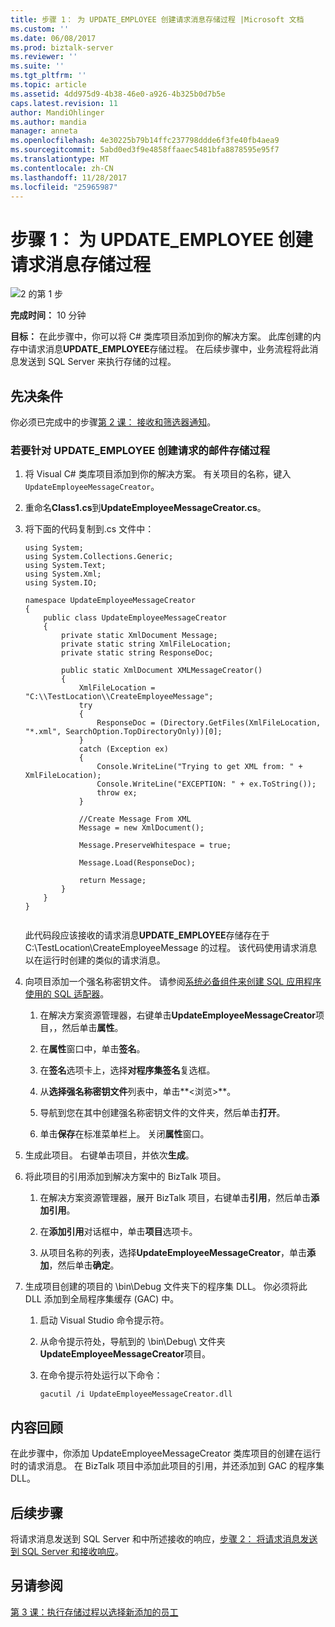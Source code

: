 ```yaml
---
title: 步骤 1： 为 UPDATE_EMPLOYEE 创建请求消息存储过程 |Microsoft 文档
ms.custom: ''
ms.date: 06/08/2017
ms.prod: biztalk-server
ms.reviewer: ''
ms.suite: ''
ms.tgt_pltfrm: ''
ms.topic: article
ms.assetid: 4dd975d9-4b38-46e0-a926-4b325b0d7b5e
caps.latest.revision: 11
author: MandiOhlinger
ms.author: mandia
manager: anneta
ms.openlocfilehash: 4e30225b79b14ffc237798ddde6f3fe40fb4aea9
ms.sourcegitcommit: 5abd0ed3f9e4858ffaaec5481bfa8878595e95f7
ms.translationtype: MT
ms.contentlocale: zh-CN
ms.lasthandoff: 11/28/2017
ms.locfileid: "25965987"
---
```

# <a name="step-1-create-the-request-message-for-updateemployee-stored-procedure"></a>步骤 1： 为 UPDATE_EMPLOYEE 创建请求消息存储过程
![2 的第 1 步](../../adapters-and-accelerators/adapter-sql/media/step-1of2.gif "Step_1of2")  
  
 **完成时间：** 10 分钟  
  
 **目标：** 在此步骤中，你可以将 C# 类库项目添加到你的解决方案。 此库创建的内存中请求消息**UPDATE_EMPLOYEE**存储过程。 在后续步骤中，业务流程将此消息发送到 SQL Server 来执行存储的过程。  
  
## <a name="prerequisites"></a>先决条件  
 你必须已完成中的步骤[第 2 课： 接收和筛选器通知](../../adapters-and-accelerators/adapter-sql/lesson-2-receive-and-filter-notifications.md)。  
  
### <a name="to-create-a-request-message-for-updateemployee-stored-procedure"></a>若要针对 UPDATE_EMPLOYEE 创建请求的邮件存储过程  
  
1.  将 Visual C# 类库项目添加到你的解决方案。 有关项目的名称，键入`UpdateEmployeeMessageCreator`。  
  
2.  重命名**Class1.cs**到**UpdateEmployeeMessageCreator.cs**。  
  
3.  将下面的代码复制到.cs 文件中：  
  
    ```  
    using System;  
    using System.Collections.Generic;  
    using System.Text;  
    using System.Xml;  
    using System.IO;  
  
    namespace UpdateEmployeeMessageCreator  
    {  
        public class UpdateEmployeeMessageCreator  
        {  
            private static XmlDocument Message;  
            private static string XmlFileLocation;  
            private static string ResponseDoc;  
  
            public static XmlDocument XMLMessageCreator()  
            {  
                XmlFileLocation = "C:\\TestLocation\\CreateEmployeeMessage";  
                try  
                {  
                    ResponseDoc = (Directory.GetFiles(XmlFileLocation, "*.xml", SearchOption.TopDirectoryOnly))[0];  
                }  
                catch (Exception ex)  
                {  
                    Console.WriteLine("Trying to get XML from: " + XmlFileLocation);  
                    Console.WriteLine("EXCEPTION: " + ex.ToString());  
                    throw ex;  
                }  
  
                //Create Message From XML  
                Message = new XmlDocument();  
  
                Message.PreserveWhitespace = true;  
  
                Message.Load(ResponseDoc);  
  
                return Message;  
            }  
        }  
    }  
  
    ```  
  
     此代码段应该接收的请求消息**UPDATE_EMPLOYEE**存储存在于 C:\TestLocation\CreateEmployeeMessage 的过程。 该代码使用请求消息以在运行时创建的类似的请求消息。  
  
4.  向项目添加一个强名称密钥文件。 请参阅[系统必备组件来创建 SQL 应用程序使用的 SQL 适配器](../../adapters-and-accelerators/adapter-sql/prerequisites-to-create-sql-applications-using-the-sql-adapter.md)。  
  
    1.  在解决方案资源管理器，右键单击**UpdateEmployeeMessageCreator**项目，，然后单击**属性**。  
  
    2.  在**属性**窗口中，单击**签名**。  
  
    3.  在**签名**选项卡上，选择**对程序集签名**复选框。  
  
    4.  从**选择强名称密钥文件**列表中，单击**\<浏览\>**。  
  
    5.  导航到您在其中创建强名称密钥文件的文件夹，然后单击**打开**。  
  
    6.  单击**保存**在标准菜单栏上。 关闭**属性**窗口。  
  
5.  生成此项目。 右键单击项目，并依次**生成**。  
  
6.  将此项目的引用添加到解决方案中的 BizTalk 项目。  
  
    1.  在解决方案资源管理器，展开 BizTalk 项目，右键单击**引用**，然后单击**添加引用**。  
  
    2.  在**添加引用**对话框中，单击**项目**选项卡。  
  
    3.  从项目名称的列表，选择**UpdateEmployeeMessageCreator**，单击**添加**，然后单击**确定**。  
  
7.  生成项目创建的项目的 \bin\Debug 文件夹下的程序集 DLL。 你必须将此 DLL 添加到全局程序集缓存 (GAC) 中。  
  
    1.  启动 Visual Studio 命令提示符。  
  
    2.  从命令提示符处，导航到的 \bin\Debug\ 文件夹**UpdateEmployeeMessageCreator**项目。  
  
    3.  在命令提示符处运行以下命令：  
  
        ```  
        gacutil /i UpdateEmployeeMessageCreator.dll  
        ```  
  
## <a name="what-did-i-just-do"></a>内容回顾  
 在此步骤中，你添加 UpdateEmployeeMessageCreator 类库项目的创建在运行时的请求消息。 在 BizTalk 项目中添加此项目的引用，并还添加到 GAC 的程序集 DLL。  
  
## <a name="next-steps"></a>后续步骤  
 将请求消息发送到 SQL Server 和中所述接收的响应，[步骤 2： 将请求消息发送到 SQL Server 和接收响应](../../adapters-and-accelerators/adapter-sql/step-2-send-the-request-message-to-sql-server-and-receive-response.md)。  
  
## <a name="see-also"></a>另请参阅  
 [第 3 课：执行存储过程以选择新添加的员工](../../adapters-and-accelerators/adapter-sql/lesson-3-execute-a-stored-procedure-to-select-new-employees-added.md)